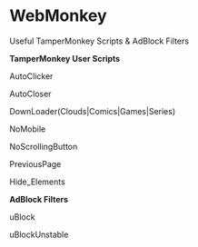 # WebMonkey

Useful TamperMonkey Scripts & AdBlock Filters



**TamperMonkey User Scripts**

AutoClicker

AutoCloser

DownLoader(Clouds|Comics|Games|Series)

NoMobile

NoScrollingButton

PreviousPage



Hide_Elements 




**AdBlock Filters**

uBlock

uBlockUnstable

